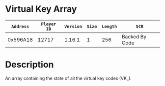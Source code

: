 # Virtual Key Array

| `Address` | `Player ID` | `Version` | `Size` | `Length` | `SCR` |
| ---------- | ----------- | --------- | ------ | -------- | ---- |
| 0x596A18 | 12717 | 1.16.1 | 1 | 256 | Backed By Code |

# Description

An array containing the state of all the virtual key codes (VK_).